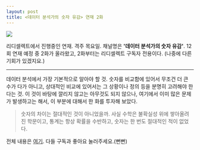 ```yaml
---
layout: post
title: <데이터 분석가의 숫자 유감> 연재 2화
---
```


![](https://pbs.twimg.com/card_img/1336840410115674112/vhmadniC?format=jpg&name=small)

리디셀렉트에서 진행중인 연재. 격주 목요일. 
채널명은 **'데이터 분석가의 숫자 유감'**. 12회 연재 예정 중 2화가 올라왔고, 2화부터는 리디셀렉트 구독자 전용이다. 
(나중에 다른 기회가 있겠지요.)

---
데이터 분석에서 가장 기본적으로 알아야 할 것. 숫자를 비교함에 있어서 무조건 더 큰 수가 다가 아니고, 상대적인 비교에 있어서는 그 상황이나 정의 등을 분명히 고려해야 한다는 것.
이 것이 바탕에 깔리지 않고는 아무것도 되지 않으나, 여기에서 이미 많은 문제가 발생하고는 해서, 이 부분에 대해서 한 화를 투자해 보았다. 

> 숫자의 차이는 절대적인 것이 아니었을까. 사실 수학은 불확실성 위에 쌓아올려진 학문이고, 통계는 항상 확률을 수반하고, 숫자는 한 번도 절대적인 적이 없었다. 

전체 내용은 [여기](https://select.ridibooks.com/article/@data/2). 
다들 구독과 좋아요 눌러주세요.(뻔뻔)

